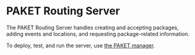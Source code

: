 PAKET Routing Server
====================

The PAKET Routing Server handles creating and accepting packages, adding events and locations,
and requesting package-related information.

To deploy, test, and run the server, use [the PAKET manager](/paket-core/manager).
